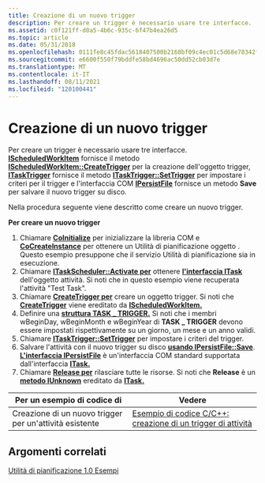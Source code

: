 ```yaml
---
title: Creazione di un nuovo trigger
description: Per creare un trigger è necessario usare tre interfacce.
ms.assetid: c0f121ff-d0a5-4b6c-935c-6f47b4ea26d5
ms.topic: article
ms.date: 05/31/2018
ms.openlocfilehash: 0111fe8c45fdac5618407500b2168bf09c4ec01c5d68e78342f14d6bf103ff78
ms.sourcegitcommit: e6600f550f79bddfe58bd4696ac50dd52cb03d7e
ms.translationtype: MT
ms.contentlocale: it-IT
ms.lasthandoff: 08/11/2021
ms.locfileid: "120100441"
---
```

# <a name="creating-a-new-trigger"></a>Creazione di un nuovo trigger

Per creare un trigger è necessario usare tre interfacce. [**IScheduledWorkItem**](/windows/desktop/api/Mstask/nn-mstask-ischeduledworkitem) fornisce il metodo [**IScheduledWorkItem::CreateTrigger**](/windows/desktop/api/Mstask/nf-mstask-ischeduledworkitem-createtrigger) per la creazione dell'oggetto trigger, [**ITaskTrigger**](/windows/desktop/api/Mstask/nn-mstask-itasktrigger) fornisce il metodo [**ITaskTrigger::SetTrigger**](/windows/desktop/api/Mstask/nf-mstask-itasktrigger-settrigger) per impostare i criteri per il trigger e l'interfaccia COM [**IPersistFile**](/windows/win32/api/objidl/nn-objidl-ipersistfile) fornisce un metodo **Save** per salvare il nuovo trigger su disco.

Nella procedura seguente viene descritto come creare un nuovo trigger.

**Per creare un nuovo trigger**

1.  Chiamare [**CoInitialize**](/windows/win32/api/objbase/nf-objbase-coinitialize) per inizializzare la libreria COM e [**CoCreateInstance**](/windows/win32/api/combaseapi/nf-combaseapi-cocreateinstance) per ottenere un Utilità di pianificazione oggetto . Questo esempio presuppone che il servizio Utilità di pianificazione sia in esecuzione.
2.  Chiamare [**ITaskScheduler::Activate per**](/windows/desktop/api/Mstask/nf-mstask-itaskscheduler-activate) ottenere [**l'interfaccia ITask**](/windows/desktop/api/Mstask/nn-mstask-itask) dell'oggetto attività. Si noti che in questo esempio viene recuperata l'attività "Test Task".
3.  Chiamare [**CreateTrigger per**](/windows/desktop/api/Mstask/nf-mstask-ischeduledworkitem-createtrigger) creare un oggetto trigger. Si noti che [**CreateTrigger**](/windows/desktop/api/Mstask/nf-mstask-ischeduledworkitem-createtrigger) viene ereditato da [**IScheduledWorkItem.**](/windows/desktop/api/Mstask/nn-mstask-ischeduledworkitem)
4.  Definire una [**struttura TASK \_ TRIGGER.**](/windows/desktop/api/Mstask/ns-mstask-task_trigger) Si noti che i membri wBeginDay, wBeginMonth e wBeginYear di **TASK \_ TRIGGER** devono essere impostati rispettivamente su un giorno, un mese e un anno validi.
5.  Chiamare [**ITaskTrigger::SetTrigger**](/windows/desktop/api/Mstask/nf-mstask-itasktrigger-settrigger) per impostare i criteri del trigger.
6.  Salvare l'attività con il nuovo trigger su disco [**usando IPersistFile::Save**](/windows/win32/api/objidl/nf-objidl-ipersistfile-save). [**L'interfaccia IPersistFile**](/windows/win32/api/objidl/nn-objidl-ipersistfile) è un'interfaccia COM standard supportata dall'interfaccia [**ITask.**](/windows/desktop/api/Mstask/nn-mstask-itask)
7.  Chiamare [**Release per**](/windows/win32/api/unknwn/nf-unknwn-iunknown-release) rilasciare tutte le risorse. Si noti che **Release** è un [**metodo IUnknown**](/windows/win32/api/unknwn/nn-unknwn-iunknown) ereditato da [**ITask.**](/windows/desktop/api/Mstask/nn-mstask-itask)



| Per un esempio di codice di                       | Vedere                                                                                         |
|---------------------------------------------|---------------------------------------------------------------------------------------------|
| Creazione di un nuovo trigger per un'attività esistente | [Esempio di codice C/C++: creazione di un trigger di attività](c-c-code-example-creating-a-task-trigger.md) |



 

## <a name="related-topics"></a>Argomenti correlati

<dl> <dt>

[Utilità di pianificazione 1.0 Esempi](task-scheduler-1-0-examples.md)
</dt> </dl>

 

 